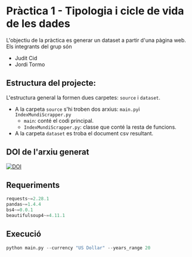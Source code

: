 # Pràctica 1 - Tipologia i cicle de vida de les dades
L'objectiu de la pràctica es generar un dataset a partir d'una pàgina web. Els integrants del grup són
- Judit Cid
- Jordi Tormo

## Estructura del projecte:
L'estructura general la formen dues carpetes: `source` i `dataset`.
- A la carpeta `source` s'hi troben dos arxius: `main.py`i `IndexMundiScrapper.py`
  - `main`: conté el codi principal.
  - `IndexMundiScrapper.py`: classe que conté la resta de funcions.
- A la carpeta `dataset` es troba el document csv resultant.

## DOI de l'arxiu generat
[![DOI](https://zenodo.org/badge/DOI/10.5281/zenodo.7336214.svg)](https://doi.org/10.5281/zenodo.7336214)

## Requeriments
```python
requests~=2.28.1
pandas~=1.4.4
bs4~=0.0.1
beautifulsoup4~=4.11.1
```

## Execució

```python
python main.py --currency "US Dollar" --years_range 20
```
